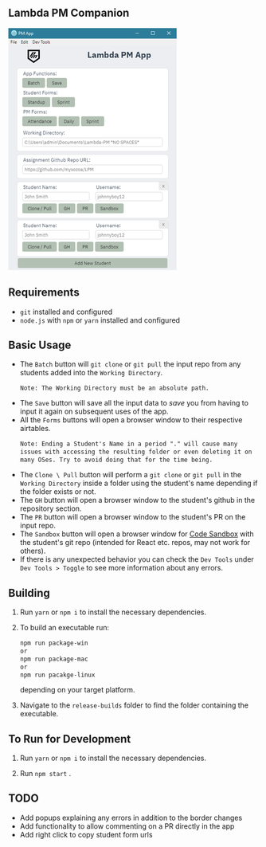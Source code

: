## Lambda PM Companion

![alt text](./lambda_pm_app_screenshot.png)

## Requirements
* `git` installed and configured
* `node.js` with `npm` or `yarn` installed and configured

## Basic Usage
* The `Batch` button will `git clone` or `git pull` the input repo from any students added into the `Working Directory`.
    ```
    Note: The Working Directory must be an absolute path.
    ```
* The `Save` button will save all the input data to _save_ you from having to input it again on subsequent uses of the app.
* All the `Forms` buttons will open a browser window to their respective airtables.
    ```
    Note: Ending a Student's Name in a period "." will cause many issues with accessing the resulting folder or even deleting it on many OSes. Try to avoid doing that for the time being.
    ```
* The `Clone \ Pull` button will perform a `git clone` or `git pull` in the `Working Directory` inside a folder using the student's name depending if the folder exists or not.
* The `GH` button will open a browser window to the student's github in the repository section.
* The `PR` button will open a browser window to the student's PR on the input repo.
* The `Sandbox` button will open a  browser window for [Code Sandbox](https://codesandbox.io/) with the student's git repo (intended for React etc. repos, may not work for others).
* If there is any unexpected behavior you can check the `Dev Tools` under `Dev Tools > Toggle` to see more information about any errors.

## Building
1. Run `yarn` or `npm i` to install the necessary dependencies.

2. To build an executable run:
    ```
    npm run package-win
    or
    npm run package-mac
    or
    npm run pacakge-linux
    ```
    depending on your target platform.

3. Navigate to the `release-builds` folder to find the folder containing the executable.

## To Run for Development
1. Run `yarn` or `npm i` to install the necessary dependencies.

2. Run `npm start` .

## TODO
* Add popups explaining any errors in addition to the border changes
* Add functionality to allow commenting on a PR directly in the app
* Add right click to copy student form urls